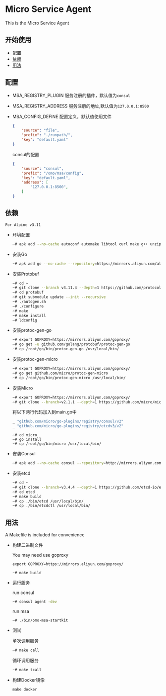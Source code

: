 # Micro Service Agent

This is the Micro Service Agent

## 开始使用

- [配置](#配置)
- [依赖](#依赖)
- [用法](#用法)

## 配置

- MSA_REGISTRY_PLUGIN
    服务注册的插件，默认值为`consul`

- MSA_REGISTRY_ADDRESS
    服务注册的地址,默认值为`127.0.0.1:8500`

- MSA_CONFIG_DEFINE
    配置定义，默认值使用文件
    ```json
    {	
        "source": "file",
        "prefix": "./runpath/",
        "key": "default.yaml"
    }	
    ```

    consul的配置
    ```json
    {	
        "source": "consul",
        "prefix": "/omo/msa/config",
        "key": "default.yaml",
        "address": [
            "127.0.0.1:8500",
        ]
    }	
    ```

## 依赖

`For Alpine v3.11`

- 环境配置

    ```bash
    ~# apk add --no-cache autoconf automake libtool curl make g++ unzip alpine-sdk
    ```

- 安装Go

    ```bash
    ~# apk add go --no-cache --repository=https://mirrors.aliyun.com/alpine/v3.11/community/
    ```

- 安装Protobuf

    ```bash
    ~# cd ~
    ~# git clone --branch v3.11.4 --depth=1 https://github.com/protocolbuffers/protobuf
    ~# cd protobuf
    ~# git submodule update --init --recursive
    ~# ./autogen.sh
    ~# ./configure
    ~# make
    ~# make install
    ~# ldconfig
    ```

- 安装protoc-gen-go

    ```bash
    ~# export GOPROXY=https://mirrors.aliyun.com/goproxy/
    ~# go get -u github.com/golang/protobuf/protoc-gen-go
    ~# cp /root/go/bin/protoc-gen-go /usr/local/bin/
    ```

- 安装protoc-gen-micro

    ```bash
    ~# export GOPROXY=https://mirrors.aliyun.com/goproxy/
    ~# go get github.com/micro/protoc-gen-micro
    ~# cp /root/go/bin/protoc-gen-micro /usr/local/bin/
    ```

- 安装Micro

    ```bash
    ~# export GOPROXY=https://mirrors.aliyun.com/goproxy/
    ~# git clone --branch=v2.1.1 --depth=1 https://github.com/micro/micro
    ```

    将以下两行代码加入到main.go中
    ```go
    _ "github.com/micro/go-plugins/registry/consul/v2"
    _ "github.com/micro/go-plugins/registry/etcdv3/v2"
    ```

    ```
    ~# cd micro
    ~# go install
    ~# cp /root/go/bin/micro /usr/local/bin/
    ```

- 安装Consul

    ```bash
    ~# apk add --no-cache consul --repository=http://mirrors.aliyun.com/alpine/edge/testing/
    ```

- 安装etcd 

    ```bash
    ~# cd ~
    ~# git clone --branch=v3.4.4 --depth=1 https://github.com/etcd-io/etcd
    ~# cd etcd
    ~# make build
    ~# cp ./bin/etcd /usr/local/bin/
    ~# cp ./bin/etcdctl /usr/local/bin/
    ```

## 用法

A Makefile is included for convenience

- 构建二进制文件

    You may need use goproxy 
    ```
    export GOPROXY=https://mirrors.aliyun.com/goproxy/
    ```

    ```
    ~# make build
    ```

- 运行服务

    run consul
    ```bash
    ~# consul agent -dev
    ```

    run msa
    ```
    ~# ./bin/omo-msa-startkit
    ```

- 测试

    单次调用服务
    ```bash
    ~# make call
    ```

    循环调用服务
    ```bash
    ~# make tcall
    ```


- 构建Docker镜像

    ```
    make docker
    ```
